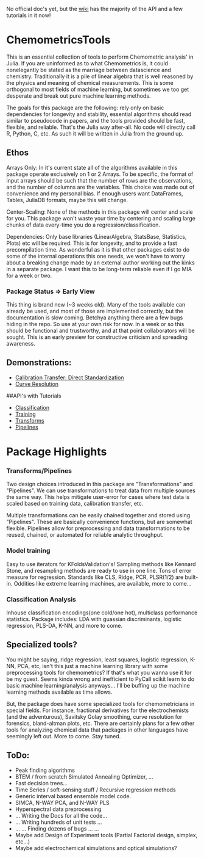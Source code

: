 No official doc's yet, but the [wiki](https://github.com/caseykneale/ChemometricsTools/wiki) has the majority of the API and a few tutorials in it now!

# ChemometricsTools
This is an essential collection of tools to perform Chemometric analysis' in Julia. If you are uninformed as to what Chemometrics is, it could nonelegantly be stated as the marriage between datascience and chemistry. Traditionally it is a pile of linear algebra that is well reasoned by the physics and meaning of chemical measurements. This is some orthogonal to most fields of machine learning, but sometimes we too get desperate and break out pure machine learning methods.

The goals for this package are the following: rely only on basic dependencies for longevity and stability, essential algorithms should read similar to pseudocode in papers, and the tools provided should be fast, flexible, and reliable. That's the Julia way after-all. No code will directly call R, Python, C, etc. As such it will be written in Julia from the ground up.

## Ethos
Arrays Only: In it's current state all of the algorithms available in this package operate exclusively on 1 or 2 Arrays. To be specific, the format of input arrays should be such that the number of rows are the observations, and the number of columns are the variables. This choice was made out of convenience and my personal bias. If enough users want DataFrames, Tables, JuliaDB formats, maybe this will change.

Center-Scaling: None of the methods in this package will center and scale for you. This package won't waste your time by centering and scaling large chunks of data every-time you do a regression/classification.

Dependencies: Only base libraries (LinearAlgebra, StatsBase, Statistics, Plots) etc will be required. This is for longevity, and to provide a fast precompilation time. As wonderful as it is that other packages exist to do some of the internal operations this one needs, we won't have to worry about a breaking change made by an external author working out the kinks in a separate package. I want this to be long-term reliable even if I go MIA for a week or two.

### Package Status => Early View
This thing is brand new (~3 weeks old). Many of the tools available can already be used, and most of those are implemented correctly, but the documentation is slow coming. Betchya anything there are a few bugs hiding in the repo. So use at your own risk for now. In a week or so this should be functional and trustworthy, and at that point collaborators will be sought. This is an early preview for constructive criticism and spreading awareness.

## Demonstrations:
  - [Calibration Transfer: Direct Standardization](https://github.com/caseykneale/ChemometricsTools/wiki/Calibration-Transfer:-Direct-Standardization-Demo)
  - [Curve Resolution](https://github.com/caseykneale/ChemometricsTools/wiki/Curve-Resolution:-Demo)

##API's with Tutorials
  - [Classification](https://github.com/caseykneale/ChemometricsTools/wiki/Classification-Methods)
  - [Training](https://github.com/caseykneale/ChemometricsTools/wiki/Training-Methods)
  - [Transforms](https://github.com/caseykneale/ChemometricsTools/wiki/Transformations)
  - [Pipelines](https://github.com/caseykneale/ChemometricsTools/wiki/Pipelines)

# Package Highlights
### Transforms/Pipelines
Two design choices introduced in this package are "Transformations" and "Pipelines". We can use transformations to treat data from multiple sources the same way. This helps mitigate user-error for cases where test data is scaled based on training data, calibration transfer, etc.

Multiple transformations can be easily chained together and stored using "Pipelines". These are basically convenience functions, but are somewhat flexible. Pipelines allow for preprocessing and data transformations to be reused, chained, or automated for reliable analytic throughput.

### Model training
Easy to use iterators for KFoldsValidation's! Sampling methods like Kennard Stone, and resampling methods are ready to use in one line. Tons of error measure for regression. Standards like CLS, Ridge, PCR, PLSR(1/2) are built-in. Oddities like extreme learning machines, are available, more to come...

### Classification Analysis
Inhouse classification encodings(one cold/one hot), multiclass performance statistics. Package includes: LDA with guassian discriminants, logistic regression, PLS-DA, K-NN, and more to come.  

## Specialized tools?
You might be saying, ridge regression, least squares, logistic regression, K-NN, PCA, etc, isn't this just a machine learning library with some preprocessing tools for chemometrics? If that's what you wanna use it for be my guest. Seems kinda wrong and inefficient to PyCall scikit learn to do basic machine learning/analysis anyways... I'll be buffing up the machine learning methods available as time allows.

But, the package does have some specialized tools for chemometricians in special fields. For instance, fractional derivatives for the electrochemists (and the adventurous), Savitsky Golay smoothing, curve resolution for forensics, bland-altman plots, etc. There are certainly plans for a few other tools for analyzing chemical data that packages in other languages have seemingly left out. More to come. Stay tuned.

## ToDo:
  - Peak finding algorithms
  - BTEM / from scratch Simulated Annealing Optimizer, ...
  - Fast decision trees...
  - Time Series / soft-sensing stuff / Recursive regression methods
  - Generic interval based ensemble model code.
  - SIMCA, N-WAY PCA, and N-WAY PLS
  - Hyperspectral data preprocessing
  - ... Writing the Docs for all the code...
  - ... Writing hundreds of unit tests ...
  - ... ... Finding dozens of bugs ... ...
  - Maybe add Design of Experiment tools (Partial Factorial design, simplex, etc...)
  - Maybe add electrochemical simulations and optical simulations?
